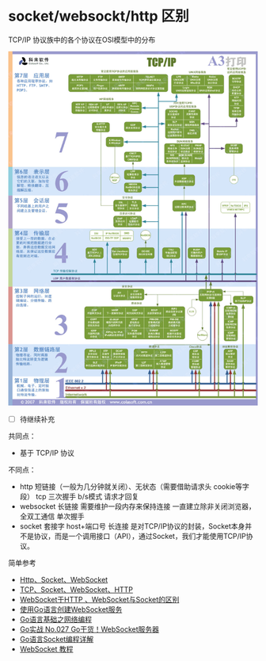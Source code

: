 # socket/websockt/http 区别

TCP/IP 协议族中的各个协议在OSI模型中的分布

![TCP-IP](./images/TCP-IP.jpg)

- [ ] 待继续补充

共同点：

- 基于 TCP/IP 协议

不同点：

- http 短链接（一般为几分钟就关闭）、无状态（需要借助请求头 cookie等字段） tcp 三次握手 b/s模式 请求才回复
- websocket 长链接 需要维护一段内存来保持连接 一直建立除非关闭浏览器，全双工通信 单次握手
- socket 套接字 host+端口号  长连接  是对TCP/IP协议的封装，Socket本身并不是协议，而是一个调用接口（API），通过Socket，我们才能使用TCP/IP协议。

简单参考

- [Http、Socket、WebSocket](https://cdmana.com/2022/03/202203280217410200.html)
- [TCP、Socket、WebSocket、HTTP](https://zhuanlan.zhihu.com/p/51279572)
- [WebSocket于HTTP 、WebSocket与Socket的区别](https://jayqiu.github.io/blog/2017/05/blog_05_13_10.html)
- [使用Go语言创建WebSocket服务](https://segmentfault.com/a/1190000022034813)
- [Go语言基础之网络编程](https://www.liwenzhou.com/posts/Go/15_socket/)
- [Go实战 No.027 Go干货！WebSocket服务器](https://mp.weixin.qq.com/s/PYSdPawd1G8iWClq22mpqg)
- [Go语言Socket编程详解](http://c.biancheng.net/view/4513.html)
- [WebSocket 教程](https://www.ruanyifeng.com/blog/2017/05/websocket.html)
